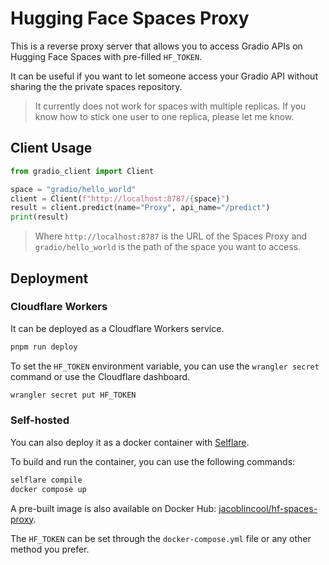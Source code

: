 # Hugging Face Spaces Proxy

This is a reverse proxy server that allows you to access Gradio APIs on Hugging Face Spaces with pre-filled `HF_TOKEN`.

It can be useful if you want to let someone access your Gradio API without sharing the the private spaces repository.

> It currently does not work for spaces with multiple replicas. If you know how to stick one user to one replica, please let me know.

## Client Usage

```py
from gradio_client import Client

space = "gradio/hello_world"
client = Client(f"http://localhost:8787/{space}")
result = client.predict(name="Proxy", api_name="/predict")
print(result)
```

> Where `http://localhost:8787` is the URL of the Spaces Proxy and `gradio/hello_world` is the path of the space you want to access.

## Deployment

### Cloudflare Workers

It can be deployed as a Cloudflare Workers service.

```sh
pnpm run deploy
```

To set the `HF_TOKEN` environment variable, you can use the `wrangler secret` command or use the Cloudflare dashboard.

```sh
wrangler secret put HF_TOKEN
```

### Self-hosted

You can also deploy it as a docker container with [Selflare](https://github.com/JacobLinCool/selflare).

To build and run the container, you can use the following commands:

```sh
selflare compile
docker compose up
```

A pre-built image is also available on Docker Hub: [jacoblincool/hf-spaces-proxy](https://hub.docker.com/r/jacoblincool/hf-spaces-proxy).

The `HF_TOKEN` can be set through the `docker-compose.yml` file or any other method you prefer.
